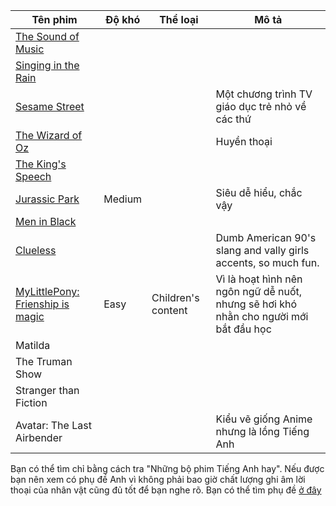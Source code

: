 | Tên phim | Độ khó | Thể loại | Mô tả |
| --- | --- | --- | --- |
| [The Sound of Music](https://www.imdb.com/title/tt0059742/)  | | | |
| [Singing in the Rain](https://www.imdb.com/title/tt0045152/)  | | | |
| [Sesame Street](https://www.imdb.com/title/tt0063951/)  | | | Một chương trình TV giáo dục trẻ nhỏ về các thứ |
| [The Wizard of Oz](https://www.imdb.com/title/tt0032138/)  | | | Huyền thoại |
| [The King's Speech](https://www.imdb.com/title/tt1504320/)  | | | |
| [Jurassic Park](https://www.imdb.com/title/tt0107290/) | Medium | | Siêu dễ hiểu, chắc vậy | 
| [Men in Black](https://www.imdb.com/title/tt0119654/)  | | | |
| [Clueless](https://www.imdb.com/title/tt0112697/) | | | Dumb American 90's slang and vally girls accents, so much fun. |
| [MyLittlePony: Frienship is magic]()  | Easy | Children's content | Vì là hoạt hình nên ngôn ngữ dễ nuốt, nhưng sẽ hơi khó nhằn cho người mới bắt đầu học |
| Matilda | | | |
| The Truman Show | | | |
| Stranger than Fiction | | | |
| Avatar: The Last Airbender | | | Kiểu vẽ giống Anime nhưng là lồng Tiếng Anh |

Bạn có thể tìm chỉ bằng cách tra "Những bộ phim Tiếng Anh hay". Nếu được bạn nên xem có phụ đề Anh vì không phải bao giờ chất lượng ghi âm lời thoại của nhân vật cũng đủ tốt để bạn nghe rõ. Bạn có thể tìm phụ đề [ở đây](https://yts.homes) 